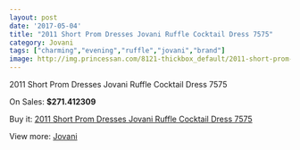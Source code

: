 ```yaml
---
layout: post
date: '2017-05-04'
title: "2011 Short Prom Dresses Jovani Ruffle Cocktail Dress 7575"
category: Jovani
tags: ["charming","evening","ruffle","jovani","brand"]
image: http://img.princessan.com/8121-thickbox_default/2011-short-prom-dresses-jovani-ruffle-cocktail-dress-7575.jpg
---
```

2011 Short Prom Dresses Jovani Ruffle Cocktail Dress 7575

On Sales: **$271.412309**
<a href="https://www.princessan.com/en/jovani/3580-2011-short-prom-dresses-jovani-ruffle-cocktail-dress-7575.html"><amp-img layout="responsive" width="600" height="600" src="//img.princessan.com/8121-thickbox_default/2011-short-prom-dresses-jovani-ruffle-cocktail-dress-7575.jpg" alt="2011 Short Prom Dresses Jovani Ruffle Cocktail Dress 7575 0" /></a>
<a href="https://www.princessan.com/en/jovani/3580-2011-short-prom-dresses-jovani-ruffle-cocktail-dress-7575.html"><amp-img layout="responsive" width="600" height="600" src="//img.princessan.com/8122-thickbox_default/2011-short-prom-dresses-jovani-ruffle-cocktail-dress-7575.jpg" alt="2011 Short Prom Dresses Jovani Ruffle Cocktail Dress 7575 1" /></a>

Buy it: [2011 Short Prom Dresses Jovani Ruffle Cocktail Dress 7575](https://www.princessan.com/en/jovani/3580-2011-short-prom-dresses-jovani-ruffle-cocktail-dress-7575.html "2011 Short Prom Dresses Jovani Ruffle Cocktail Dress 7575")

View more: [Jovani](https://www.princessan.com/en/26-jovani "Jovani")